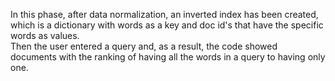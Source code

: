 In this phase, after data normalization, an inverted index has been created, which is a dictionary with words as a key and doc id's that have the specific words as values.<br/>
Then the user entered a query and, as a result, the code showed documents with the ranking of having all the words in a query to having only one.
